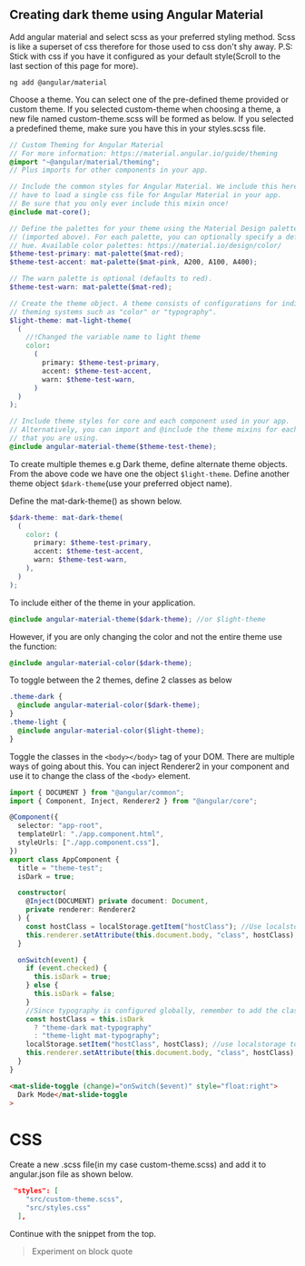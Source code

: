 ## Creating dark theme using Angular Material

Add angular material and select scss as your preferred styling method. Scss is like a superset of css therefore for those used to css don't shy away. P.S: Stick with css if you have it configured as your default style(Scroll to the last section of this page for more).

```terminal
ng add @angular/material
```

Choose a theme. You can select one of the pre-defined theme provided or custom theme.
If you selected custom-theme when choosing a theme, a new file named custom-theme.scss will be formed as below.
If you selected a predefined theme, make sure you have this in your styles.scss file.

```scss
// Custom Theming for Angular Material
// For more information: https://material.angular.io/guide/theming
@import "~@angular/material/theming";
// Plus imports for other components in your app.

// Include the common styles for Angular Material. We include this here so that you only
// have to load a single css file for Angular Material in your app.
// Be sure that you only ever include this mixin once!
@include mat-core();

// Define the palettes for your theme using the Material Design palettes available in palette.scss
// (imported above). For each palette, you can optionally specify a default, lighter, and darker
// hue. Available color palettes: https://material.io/design/color/
$theme-test-primary: mat-palette($mat-red);
$theme-test-accent: mat-palette($mat-pink, A200, A100, A400);

// The warn palette is optional (defaults to red).
$theme-test-warn: mat-palette($mat-red);

// Create the theme object. A theme consists of configurations for individual
// theming systems such as "color" or "typography".
$light-theme: mat-light-theme(
  (
    //!Changed the variable name to light theme
    color:
      (
        primary: $theme-test-primary,
        accent: $theme-test-accent,
        warn: $theme-test-warn,
      )
  )
);

// Include theme styles for core and each component used in your app.
// Alternatively, you can import and @include the theme mixins for each component
// that you are using.
@include angular-material-theme($theme-test-theme);
```

To create multiple themes e.g Dark theme, define alternate theme objects. From the above code we have one the object `$light-theme`. Define another theme object `$dark-theme`(use your preferred object name).

Define the mat-dark-theme() as shown below.

```scss
$dark-theme: mat-dark-theme(
  (
    color: (
      primary: $theme-test-primary,
      accent: $theme-test-accent,
      warn: $theme-test-warn,
    ),
  )
);
```

To include either of the theme in your application.

```scss
@include angular-material-theme($dark-theme); //or $light-theme
```

However, if you are only changing the color and not the entire theme use the function:

```scss
@include angular-material-color($dark-theme);
```

To toggle between the 2 themes, define 2 classes as below

```scss
.theme-dark {
  @include angular-material-color($dark-theme);
}
.theme-light {
  @include angular-material-color($light-theme);
}
```

Toggle the classes in the `<body></body>` tag of your DOM.
There are multiple ways of going about this. You can inject Renderer2 in your component and use it to change the class of the `<body>` element.

```typescript
import { DOCUMENT } from "@angular/common";
import { Component, Inject, Renderer2 } from "@angular/core";

@Component({
  selector: "app-root",
  templateUrl: "./app.component.html",
  styleUrls: ["./app.component.css"],
})
export class AppComponent {
  title = "theme-test";
  isDark = true;

  constructor(
    @Inject(DOCUMENT) private document: Document,
    private renderer: Renderer2
  ) {
    const hostClass = localStorage.getItem("hostClass"); //Use localstorage to store the theme state on the clients browser
    this.renderer.setAttribute(this.document.body, "class", hostClass); // get the html element <body>
  }

  onSwitch(event) {
    if (event.checked) {
      this.isDark = true;
    } else {
      this.isDark = false;
    }
    //Since typography is configured globally, remember to add the class mat-typography(if you have your typography configured)
    const hostClass = this.isDark
      ? "theme-dark mat-typography"
      : "theme-light mat-typography";
    localStorage.setItem("hostClass", hostClass); //use localstorage to recall the users choice
    this.renderer.setAttribute(this.document.body, "class", hostClass);
  }
}
```

```html
<mat-slide-toggle (change)="onSwitch($event)" style="float:right">
  Dark Mode</mat-slide-toggle
>
```

# CSS

Create a new .scss file(in my case custom-theme.scss) and add it to angular.json file as shown below.

```json
 "styles": [
    "src/custom-theme.scss",
    "src/styles.css"
  ],
```

Continue with the snippet from the top.

> Experiment on block quote
